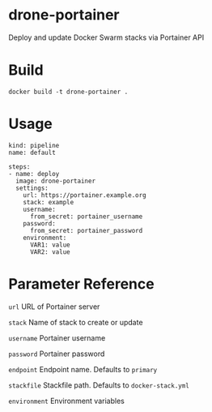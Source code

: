 # drone-portainer

Deploy and update Docker Swarm stacks via Portainer API

# Build

`docker build -t drone-portainer .`

# Usage

```
kind: pipeline
name: default

steps:
- name: deploy
  image: drone-portainer
  settings:
    url: https://portainer.example.org
    stack: example
    username:
      from_secret: portainer_username
    password:
      from_secret: portainer_password
    environment:
      VAR1: value
      VAR2: value
```

# Parameter Reference

`url`
URL of Portainer server

`stack`
Name of stack to create or update

`username`
Portainer username

`password`
Portainer password

`endpoint`
Endpoint name. Defaults to `primary`

`stackfile`
Stackfile path. Defaults to `docker-stack.yml`

`environment`
Environment variables

